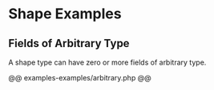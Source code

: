 # Shape Examples

## Fields of Arbitrary Type

A shape type can have zero or more fields of arbitrary type.

@@ examples-examples/arbitrary.php @@
